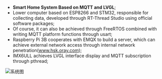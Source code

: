 - **Smart Home System Based on MQTT and LVGL**;
- Lower computer based on ESP8266 and STM32, responsible for collecting data, developed through RT-Thread Studio using official software packages;
- Of course, it can also be achieved through FreeRTOS combined with writing MQTT platform functions through usart;
- Raspberry Pi 3B cooperates with EMQX to build a server, which can achieve external network access through internal network penetration(www.hsk.oray.com);
- IMX6ULL achieves LVGL interface display and MQTT subscription through pthread;

![系统图](D:\Projects\SmartHome\系统图.png)


